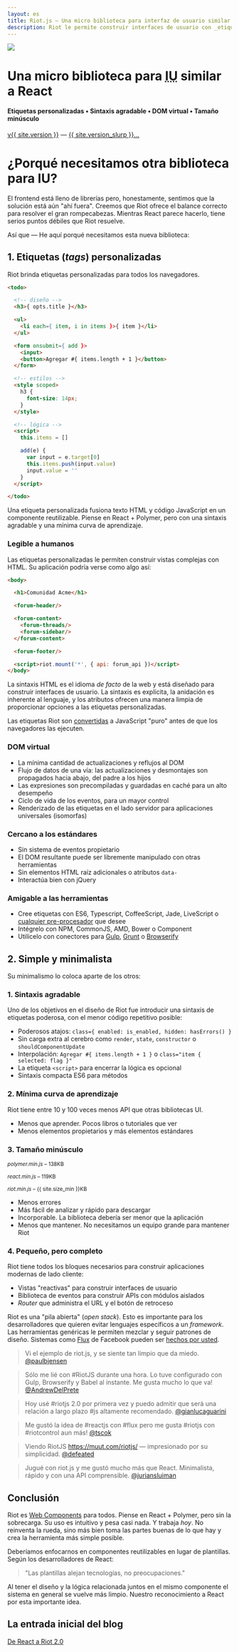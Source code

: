 ```yaml
---
layout: es
title: Riot.js — Una micro biblioteca para interfaz de usuario similar a React
description: Riot le permite construir interfaces de usuario con _etiquetas_ personalizadas, usando una sintaxis simple y agradable, y un DOM virtual similar a React, pero más veloz. Riot es muy pequeño comparado con los estándares de la industria. Riot existe porque creemos que hay una clara necesidad de otra biblioteca para IU.
---
```


<div id="hero">
  <img src="/img/logo/riot240x.png">
  <h1>Una micro biblioteca para <abbr title="Interfaz de usuario, UI (User Interface) por sus siglas en Inglés">IU</abbr> similar a React</h1>
  <h4>Etiquetas personalizadas • Sintaxis agradable • DOM virtual • Tamaño minúsculo</h4>

  <div id="version-slurp">
    <a href="/es/download/" class="tag blue">v{{ site.version }}</a> &mdash;
    <a href="/es/release-notes/">{{ site.version_slurp }}&hellip;</a>
  </div>

</div>


# ¿Porqué necesitamos otra biblioteca para IU?

El frontend está lleno de librerías pero, honestamente, sentimos que la solución está aún "ahí fuera". Creemos que Riot ofrece el balance correcto para resolver el gran rompecabezas. Mientras React parece hacerlo, tiene serios puntos débiles que Riot resuelve.

Así que — He aquí porqué necesitamos esta nueva biblioteca:


## 1. Etiquetas (<dfn lang="en">tags</dfn>) personalizadas

Riot brinda etiquetas personalizadas para todos los navegadores.

```html
<todo>

  <!-- diseño -->
  <h3>{ opts.title }</h3>

  <ul>
    <li each={ item, i in items }>{ item }</li>
  </ul>

  <form onsubmit={ add }>
    <input>
    <button>Agregar #{ items.length + 1 }</button>
  </form>

  <!-- estilos -->
  <style scoped>
    h3 {
      font-size: 14px;
    }
  </style>

  <!-- lógica -->
  <script>
    this.items = []

    add(e) {
      var input = e.target[0]
      this.items.push(input.value)
      input.value = ''
    }
  </script>

</todo>
```

Una etiqueta personalizada fusiona texto HTML y código JavaScript en un componente reutilizable. Piense en React + Polymer, pero con una sintaxis agradable y una mínima curva de aprendizaje.


### Legible a humanos

Las etiquetas personalizadas le permiten construir vistas complejas con HTML. Su aplicación podría verse como algo así:

```html
<body>

  <h1>Comunidad Acme</h1>

  <forum-header/>

  <forum-content>
    <forum-threads/>
    <forum-sidebar/>
  </forum-content>

  <forum-footer/>

  <script>riot.mount('*', { api: forum_api })</script>
</body>
```

La sintaxis HTML es el idioma *de facto* de la web y está diseñado para construir interfaces de usuario. La sintaxis es explícita, la anidación es inherente al lenguaje, y los atributos ofrecen una manera limpia de proporcionar opciones a las etiquetas personalizadas.

Las etiquetas Riot son [convertidas](/guide/compiler/) a JavaScript "puro" antes de que los navegadores las ejecuten.


### DOM virtual

- La mínima cantidad de actualizaciones y reflujos al DOM
- Flujo de datos de una vía: las actualizaciones y desmontajes son propagados hacia abajo, del padre a los hijos
- Las expresiones son precompiladas y guardadas en caché para un alto desempeño
- Ciclo de vida de los eventos, para un mayor control
- Renderizado de las etiquetas en el lado servidor para aplicaciones universales (isomorfas)


### Cercano a los estándares
- Sin sistema de eventos propietario
- El DOM resultante puede ser libremente manipulado con otras herramientas
- Sin elementos HTML raíz adicionales o atributos `data-`
- Interactúa bien con jQuery


### Amigable a las herramientas

- Cree etiquetas con ES6, Typescript, CoffeeScript, Jade, LiveScript o [cualquier pre-procesador](/guide/compiler/#pre-processors) que desee
- Intégrelo con NPM, CommonJS, AMD, Bower o Component
- Utilícelo con conectores para [Gulp](https://github.com/e-jigsaw/gulp-riot), [Grunt](https://github.com/ariesjia/grunt-riot) o [Browserify](https://github.com/jhthorsen/riotify)



## 2. Simple y minimalista

Su minimalismo lo coloca aparte de los otros:


### 1. Sintaxis agradable

Uno de los objetivos en el diseño de Riot fue introducir una sintaxis de etiquetas poderosa, con el menor código repetitivo posible:

- Poderosos atajos: `class={ enabled: is_enabled, hidden: hasErrors() }`
- Sin carga extra al cerebro como `render`, `state`, `constructor` o `shouldComponentUpdate`
- Interpolación: `Agregar #{ items.length + 1 }` o `class="item { selected: flag }"`
- La etiqueta `<script>` para encerrar la lógica es opcional
- Sintaxis compacta ES6 para métodos


### 2. Mínima curva de aprendizaje

Riot tiene entre 10 y 100 veces menos API que otras bibliotecas UI.

- Menos que aprender. Pocos libros o tutoriales que ver
- Menos elementos propietarios y más elementos estándares


### 3. Tamaño minúsculo

<small><em>polymer.min.js</em> – 138KB</small>
<span class="bar red"></span>

<small><em>react.min.js</em> – 119KB</small>
<span class="bar red" style="width: {{ 138 / 119 * 100 }}"></span>

<small><em>riot.min.js</em> – {{ site.size_min }}KB</small>
<span class="bar blue" style="width: {{ site.size_min / 121 * 100 }}%"></span>

- Menos errores
- Más fácil de analizar y rápido para descargar
- Incorporable. La biblioteca debería ser menor que la aplicación
- Menos que mantener. No necesitamos un equipo grande para mantener Riot



### 4. Pequeño, pero completo

Riot tiene todos los bloques necesarios para construir aplicaciones modernas de lado cliente:

- Vistas "reactivas" para construir interfaces de usuario
- Biblioteca de eventos para construir APIs con módulos aislados
- <dfn lang="en">Router</dfn> que administra el URL y el botón de retroceso

Riot es una "pila abierta" (_open stack_). Esto es importante para los desarrolladores que quieren evitar lenguajes específicos a un <dfn lang="en">framework</dfn>. Las herramientas genéricas le permiten mezclar y seguir patrones de diseño. Sistemas como [Flux](https://facebook.github.io/flux/) de Facebook pueden ser [hechos por usted](https://github.com/jimsparkman/RiotControl).


> Vi el ejemplo de riot.js, y se siente tan limpio que da miedo. [@paulbjensen](https://twitter.com/paulbjensen/status/558378720403419137)

> Sólo me lié con #RiotJS durante una hora. Lo tuve configurado con Gulp, Browserify y Babel al instante. Me gusta mucho lo que va! [@AndrewDelPrete](https://twitter.com/AndrewDelPrete/status/630976295011127296)

> Hoy usé #riotjs 2.0 por primera vez y puedo admitir que será una relación a largo plazo #js altamente recomendado. [@gianlucaguarini](https://twitter.com/gianlucaguarini/status/559756081862574080)

> Me gustó la idea de #reactjs con #flux pero me gusta #riotjs con #riotcontrol aun más! [@tscok](https://twitter.com/tscok/status/580509124598829056)

> Viendo RiotJS https://muut.com/riotjs/ — impresionado por su simplicidad. [@defeated](https://twitter.com/defeated/status/559215403541757952)

> Jugué con riot.js y me gustó mucho más que React. Minimalista, rápido y con una API comprensible. [@juriansluiman](https://twitter.com/juriansluiman/status/560399379035865088)


## Conclusión

Riot es [Web Components](http://webcomponents.org/) para todos. Piense en React + Polymer, pero sin la sobrecarga. Su uso es intuitivo y pesa casi nada. Y trabaja _hoy_. No reinventa la rueda, sino más bien toma las partes buenas de lo que hay y crea la herramienta más simple posible.

Deberíamos enfocarnos en componentes reutilizables en lugar de plantillas.
Según los desarrolladores de React:

> "Las plantillas alejan tecnologías, no preocupaciones."

Al tener el diseño y la lógica relacionada juntos en el mismo componente el sistema en general se vuelve más limpio. Nuestro reconocimiento a React por esta importante idea.


## La entrada inicial del blog

[De React a Riot 2.0](https://muut.com/blog/technology/riot-2.0/)
